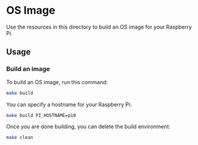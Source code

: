 # OS Image

Use the resources in this directory to build an OS image for your Raspberry Pi.

## Usage

### Build an image

To build an OS image, run this command:

```bash
make build
```

You can specify a hostname for your Raspberry Pi:

```bash
make build PI_HOSTNAME=pi0
```

Once you are done building, you can delete the build environment:

```bash
make clean
```

